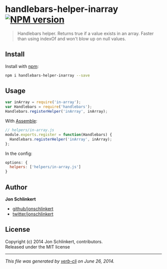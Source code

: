 # handlebars-helper-inarray [![NPM version](https://badge.fury.io/js/handlebars-helper-inarray.png)](http://badge.fury.io/js/handlebars-helper-inarray)

> Handlebars helper. Returns true if a value exists in an array. Faster than using indexOf and won't blow up on null values.

## Install
Install with [npm](npmjs.org):

```bash
npm i handlebars-helper-inarray --save
```

## Usage

```js
var inArray = require('in-array');
var Handlebars = require('handlebars');
Handlebars.registerHelper('inArray', inArray);
```

With [Assemble](https://github.com/assemble/assemble):

```js
// helpers/in-array.js
module.exports.register = function(Handlebars) {
  Handlebars.registerHelper('inArray', inArray);
};
```
In the config:

```js
options: {
  helpers: ['helpers/in-array.js']
}
```

## Author

**Jon Schlinkert**
 
+ [github/jonschlinkert](https://github.com/jonschlinkert)
+ [twitter/jonschlinkert](http://twitter.com/jonschlinkert) 

## License
Copyright (c) 2014 Jon Schlinkert, contributors.  
Released under the MIT license

***

_This file was generated by [verb-cli](https://github.com/assemble/verb-cli) on June 26, 2014._
